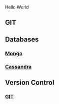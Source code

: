 Hello World

## GIT

## Databases
### [Mongo](docs/mongo)
### [Cassandra](docs/cassandra)


## Version Control
### [GIT](docs/git)

